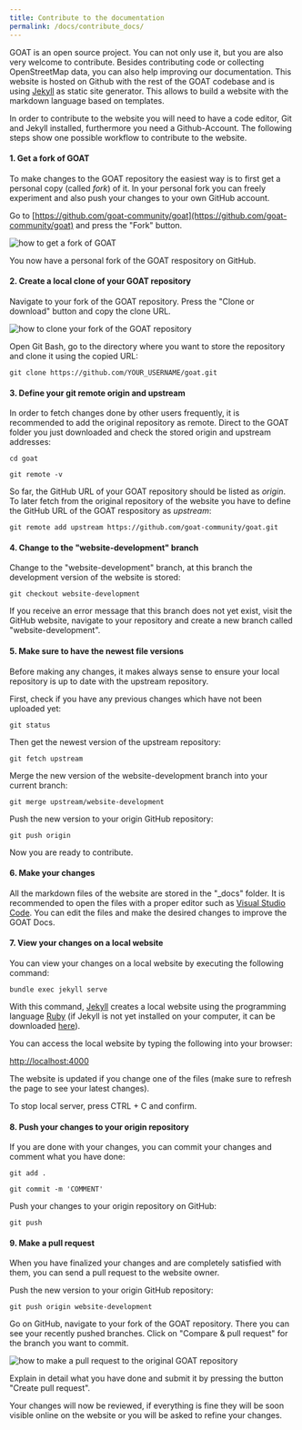 ```yaml
---
title: Contribute to the documentation
permalink: /docs/contribute_docs/
---
```


GOAT is an open source project. You can not only use it, but you are also very welcome to contribute. Besides contributing code or collecting OpenStreetMap data, you can also help improving our documentation. This website is hosted on Github with the rest of the GOAT codebase and is using [Jekyll](https://jekyllrb.com/) as static site generator. This allows to build a website with the markdown language based on templates.

In order to contribute to the website you will need to have a code editor, Git and Jekyll installed, furthermore you need a Github-Account.
The following steps show one possible workflow to contribute to the website. 

#### 1. Get a fork of GOAT

To make changes to the GOAT repository the easiest way is to first get a personal copy (called <i>fork</i>) of it. In your personal fork you can freely experiment and also push your changes to your own GitHub account.

Go to [https://github.com/goat-community/goat](https://github.com/goat-community/goat) and press the "Fork" button. 

<img class="img-responsive" src="../../img/Docs/contribute_to_GOAT/git_fork.png" alt="how to get a fork of GOAT" title="Get a fork of GOAT"/>

You now have a personal fork of the GOAT respository on GitHub.

#### 2. Create a local clone of your GOAT repository

Navigate to your fork of the GOAT repository. Press the "Clone or download" button and copy the clone URL.

<img class="img-responsive" src="../../img/Docs/contribute_to_GOAT/git_clone_personal_repository.png" alt="how to clone your fork of the GOAT repository" title="Get a clone of your GOAT repository"/>

Open Git Bash, go to the directory where you want to store the repository and clone it using the copied URL:

`git clone https://github.com/YOUR_USERNAME/goat.git`

#### 3. Define your git remote origin and upstream

In order to fetch changes done by other users frequently, it is recommended to add the original repository as remote. Direct to the GOAT folder you just downloaded and check the stored origin and upstream addresses:

`cd goat`

`git remote -v`

So far, the GitHub URL of your GOAT repository should be listed as <i> origin</i>. To later fetch from the original repository of the website you have to define the GitHub URL of the GOAT respository as <i> upstream</i>: 

`git remote add upstream https://github.com/goat-community/goat.git`

#### 4. Change to the "website-development" branch

Change to the "website-development" branch, at this branch the development version of the website is stored:

`git checkout website-development`

If you receive an error message that this branch does not yet exist, visit the GitHub website, navigate to your repository and create a new branch called "website-development".

#### 5. Make sure to have the newest file versions

Before making any changes, it makes always sense to ensure your local repository is up to date with the upstream repository.

First, check if you have any previous changes which have not been uploaded yet:

`git status`

Then get the newest version of the upstream repository:

`git fetch upstream`

Merge the new version of the website-development branch into your current branch:

`git merge upstream/website-development`

Push the new version to your origin GitHub repository:

`git push origin`

Now you are ready to contribute.

#### 6. Make your changes

All the markdown files of the website are stored in the "_docs" folder. It is recommended to open the files with a proper editor such as [Visual Studio Code](https://code.visualstudio.com/). You can edit the files and make the desired changes to improve the GOAT Docs.

#### 7. View your changes on a local website

You can view your changes on a local website by executing the following command:

`bundle exec jekyll serve`

With this command, [Jekyll](https://jekyllrb.com/) creates a local website using the programming language [Ruby](https://www.ruby-lang.org/en/) (if Jekyll is not yet installed on your computer, it can be downloaded [here](https://jekyllrb.com/docs/installation/)). 

You can access the local website by typing the following into your browser: 

[http://localhost:4000](http://localhost:4000)

The website is updated if you change one of the files (make sure to refresh the page to see your latest changes).

To stop local server, press CTRL + C and confirm. 

#### 8. Push your changes to your origin repository

If you are done with your changes, you can commit your changes and comment what you have done:

`git add .`

`git commit -m 'COMMENT'`

Push your changes to your origin repository on GitHub:

`git push`

#### 9. Make a pull request

When you have finalized your changes and are completely satisfied with them, you can send a pull request to the website owner.

Push the new version to your origin GitHub repository:

`git push origin website-development`

Go on GitHub, navigate to your fork of the GOAT repository. There you can see your recently pushed branches. Click on "Compare & pull request" for the branch you want to commit.

<img class="img-responsive" src="../../img/Docs/contribute_to_GOAT/git_pull_request.png" alt="how to make a pull request to the original GOAT repository" title="Make a pull request"/>

Explain in detail what you have done and submit it by pressing the button "Create pull request".

Your changes will now be reviewed, if everything is fine they will be soon visible online on the website or you will be asked to refine your changes.

